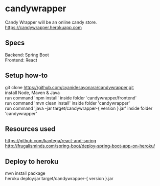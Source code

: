 # candywrapper
Candy Wrapper will be an online candy store.  
https://candywrapper.herokuapp.com  

## Specs
Backend: Spring Boot  
Frontend: React

## Setup how-to
git clone https://github.com/cyanidesayonara/candywrapper.git    
install Node, Maven & Java  
run command 'npm install' inside folder 'candywrapper/frontend'  
run command 'mvn clean install' inside folder 'candywrapper'  
run command 'java -jar target/candywrapper-{ version }.jar' inside folder 'candywrapper'  

## Resources used  
https://github.com/kantega/react-and-spring  
http://frugalisminds.com/spring-boot/deploy-spring-boot-app-on-heroku/  

## Deploy to heroku
mvn install package  
heroku deploy:jar target/candywrapper-{ version }.jar  